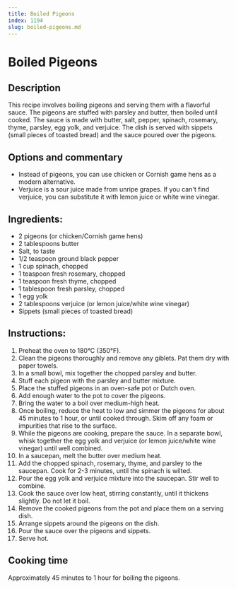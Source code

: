 ```yaml
---
title: Boiled Pigeons
index: 1194
slug: boiled-pigeons.md
---
```


# Boiled Pigeons

## Description
This recipe involves boiling pigeons and serving them with a flavorful sauce. The pigeons are stuffed with parsley and butter, then boiled until cooked. The sauce is made with butter, salt, pepper, spinach, rosemary, thyme, parsley, egg yolk, and verjuice. The dish is served with sippets (small pieces of toasted bread) and the sauce poured over the pigeons.

## Options and commentary
- Instead of pigeons, you can use chicken or Cornish game hens as a modern alternative.
- Verjuice is a sour juice made from unripe grapes. If you can't find verjuice, you can substitute it with lemon juice or white wine vinegar.

## Ingredients:
- 2 pigeons (or chicken/Cornish game hens)
- 2 tablespoons butter
- Salt, to taste
- 1/2 teaspoon ground black pepper
- 1 cup spinach, chopped
- 1 teaspoon fresh rosemary, chopped
- 1 teaspoon fresh thyme, chopped
- 1 tablespoon fresh parsley, chopped
- 1 egg yolk
- 2 tablespoons verjuice (or lemon juice/white wine vinegar)
- Sippets (small pieces of toasted bread)

## Instructions:
1. Preheat the oven to 180°C (350°F).
2. Clean the pigeons thoroughly and remove any giblets. Pat them dry with paper towels.
3. In a small bowl, mix together the chopped parsley and butter.
4. Stuff each pigeon with the parsley and butter mixture.
5. Place the stuffed pigeons in an oven-safe pot or Dutch oven.
6. Add enough water to the pot to cover the pigeons.
7. Bring the water to a boil over medium-high heat.
8. Once boiling, reduce the heat to low and simmer the pigeons for about 45 minutes to 1 hour, or until cooked through. Skim off any foam or impurities that rise to the surface.
9. While the pigeons are cooking, prepare the sauce. In a separate bowl, whisk together the egg yolk and verjuice (or lemon juice/white wine vinegar) until well combined.
10. In a saucepan, melt the butter over medium heat.
11. Add the chopped spinach, rosemary, thyme, and parsley to the saucepan. Cook for 2-3 minutes, until the spinach is wilted.
12. Pour the egg yolk and verjuice mixture into the saucepan. Stir well to combine.
13. Cook the sauce over low heat, stirring constantly, until it thickens slightly. Do not let it boil.
14. Remove the cooked pigeons from the pot and place them on a serving dish.
15. Arrange sippets around the pigeons on the dish.
16. Pour the sauce over the pigeons and sippets.
17. Serve hot.

## Cooking time
Approximately 45 minutes to 1 hour for boiling the pigeons.
